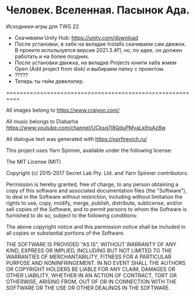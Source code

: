 # Человек. Вселенная. Пасынок Ада.
Исходники игры для TWG 22

- Скачиваем Unity Hub: https://unity.com/download
- После установки, в хабе на вкладке Installs скачиваем сам движок. В проекте используется версия 2021.3.4f1, но, по идее, он должен работать и на более поздних.
- После установки движка, на вкладке Projects юнити хаба жмем Open (Add project from disk) и выбираем папку с проектом.
- ?????
- Теперь ты гейм девелопер.

==========================================================

All images belong to https://www.craiyon.com/

All music belongs to Diabarha https://www.youtube.com/channel/UCksq7I8QduPMyaLkIhsAz8w

All dialogue text was generated with https://porfirevich.ru/

This project uses Yarn Spinner, available under the following license:

The MIT License (MIT)

Copyright (c) 2015-2017 Secret Lab Pty. Ltd. and Yarn Spinner contributors.

Permission is hereby granted, free of charge, to any person obtaining a copy of this software and associated documentation files (the "Software"), to deal in the Software without restriction, including without limitation the rights to use, copy, modify, merge, publish, distribute, sublicense, and/or sell copies of the Software, and to permit persons to whom the Software is furnished to do so, subject to the following conditions:

The above copyright notice and this permission notice shall be included in all copies or substantial portions of the Software.

THE SOFTWARE IS PROVIDED "AS IS", WITHOUT WARRANTY OF ANY KIND, EXPRESS OR IMPLIED, INCLUDING BUT NOT LIMITED TO THE WARRANTIES OF MERCHANTABILITY, FITNESS FOR A PARTICULAR PURPOSE AND NONINFRINGEMENT. IN NO EVENT SHALL THE AUTHORS OR COPYRIGHT HOLDERS BE LIABLE FOR ANY CLAIM, DAMAGES OR OTHER LIABILITY, WHETHER IN AN ACTION OF CONTRACT, TORT OR OTHERWISE, ARISING FROM, OUT OF OR IN CONNECTION WITH THE SOFTWARE OR THE USE OR OTHER DEALINGS IN THE SOFTWARE.
